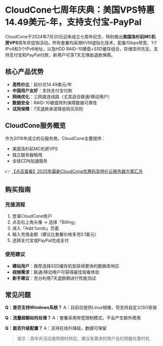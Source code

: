 # CloudCone七周年庆典：美国VPS特惠14.49美元-年，支持支付宝-PayPal

CloudCone于2024年7月20日迎来成立七周年纪念，特别推出**美国洛杉矶MC机房VPS**周年庆促销活动。所有套餐均采用KVM虚拟化技术，配备1Gbps带宽、1个IPv4和3个IPv6地址，以及HDD RAID-10硬盘+SSD缓存组合，存储空间充足。支持支付宝和PayPal付款，新用户可享7天无理由退款保障。

## 核心产品优势

- **高性价比**：起价仅14.49美元/年
- **中国用户友好**：支持支付宝付款
- **网络优化**：三网直连线路（尤其适合联通/移动用户）
- **数据安全**：RAID-10硬盘阵列保障数据可靠性
- **试用保障**：7天退款承诺降低购买风险

## CloudCone服务概览

作为2016年成立的云服务商，CloudCone主要提供：
- 美国洛杉矶MC机房VPS
- 独立服务器租用
- 全球CDN加速服务

👉 [【点击查看】2025年最新CloudCone优惠码及特价云服务器方案汇总](https://bit.ly/Cloudcone)

## 购买指南

### 充值流程
1. 登录CloudCone账户
2. 点击右上角头像 → 选择「Billing」
3. 进入「Add funds」页面
4. 输入充值金额（建议比套餐价格多充0.1美元）
5. 选择支付宝或PayPal完成支付

### 使用建议
- **建站用户**：推荐选择SSD缓存机型获得更快的数据库响应
- **视频需求**：联通/移动用户可获得最佳观看体验
- **新手建议**：充分利用7天退款期进行性能测试

## 常见问题

**Q：是否支持Windows系统？**
A：目前仅提供Linux镜像，但支持自定义ISO安装

**Q：流量超额如何处理？**
A：套餐采用带宽限制模式，不会产生额外费用

**Q：能否升级配置？**
A：支持在线升降级，数据可保留

> 提示：周年庆活动通常限时供应，建议有需求的用户及时把握优惠时机